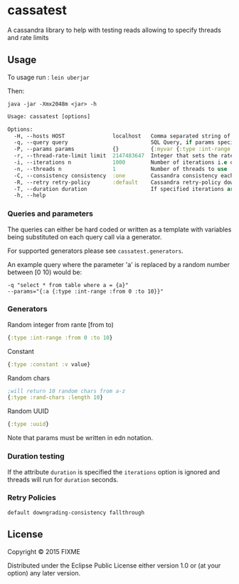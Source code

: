# cassatest

A cassandra library to help with testing reads allowing to specify threads and rate limits 

## Usage


To usage run : ```lein uberjar```

Then:

```
java -jar -Xmx2048m <jar> -h 
```

```clojure
Usage: cassatest [options]

Options:
  -H, --hosts HOST               localhost   Comma separated string of remote hosts
  -q, --query query                          SQL Query, if params specified use as template e.g select a, b from table where a = {myvar} and b = {myvar2} then in params use {:myvar {:type :int-range :from 0 :to 10} :myvar2 {:type :constant :v 10}}
  -P, --params params            {}          {:myvar {:type :int-range :from 0 :to 10} :myvar2 {:type :constant :v 10}}
  -r, --thread-rate-limit limit  2147483647  Integer that sets the rate at which each thread can query
  -i, --iterations n             1000        Number of iterations i.e queries a thread should do
  -n, --threads n                1           Number of threads to use
  -C, --consistency consistency  :one        Cassandra consistency each-quorum,one,local-quorum,quorum,three,all,serial,two,any
  -R, --retry retry-policy       :default    Cassandra retry-policy downgrading-consistency,default,fallthrough
  -T, --duration duration                    If specified iterations are ignored and threads will run for this amount of time in seconds
  -h, --help
```

### Queries and parameters

The queries can either be hard coded or written as a template with variables being substituted on each query call via a generator.  

For supported generators please see ```cassatest.generators```.  

An example query where the parameter 'a' is replaced by a random number between [0 10) would be:

```
-q "select * from table where a = {a}"
--params="{:a {:type :int-range :from 0 :to 10}}"
```

### Generators

Random integer from rante [from to)  

```clojure
{:type :int-range :from 0 :to 10}
```

Constant  

```clojure
{:type :constant :v value}
```

Random chars  


```clojure
;will return 10 random chars from a-z
{:type :rand-chars :length 10}
```

Random UUID

```clojure
{:type :uuid}
```

Note that params must be written in edn notation.  

### Duration testing

If the attribute ```duration``` is specified the ```iterations``` option is ignored and  
threads will run for ```duration``` seconds.  

### Retry Policies

```
default downgrading-consistency fallthrough
```

## License

Copyright © 2015 FIXME

Distributed under the Eclipse Public License either version 1.0 or (at
your option) any later version.
